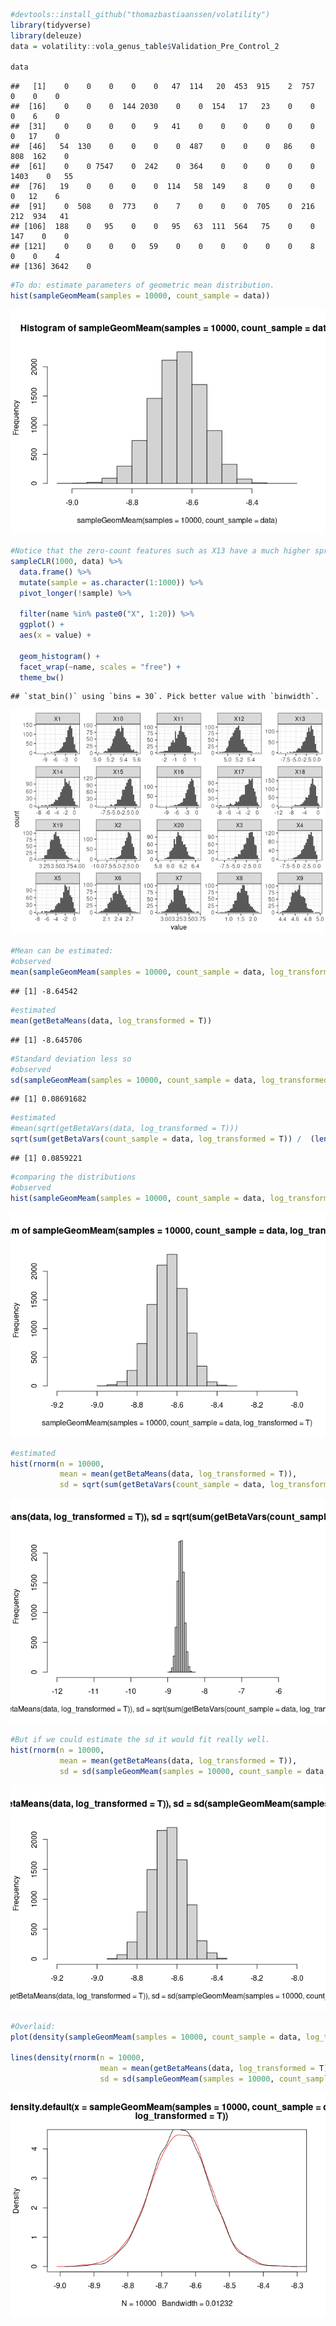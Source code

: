 ``` r
#devtools::install_github("thomazbastiaanssen/volatility")
library(tidyverse)
library(deleuze)
data = volatility::vola_genus_table$Validation_Pre_Control_2

data
```

    ##   [1]    0    0    0    0    0   47  114   20  453  915    2  757    0    0    0
    ##  [16]    0    0    0  144 2030    0    0  154   17   23    0    0    0    6    0
    ##  [31]    0    0    0    0    9   41    0    0    0    0    0    0    0   17    0
    ##  [46]   54  130    0    0    0    0  487    0    0    0   86    0  808  162    0
    ##  [61]    0    0 7547    0  242    0  364    0    0    0    0    0 1403    0   55
    ##  [76]   19    0    0    0    0  114   58  149    8    0    0    0    0   12    6
    ##  [91]    0  508    0  773    0    7    0    0    0  705    0  216  212  934   41
    ## [106]  188    0   95    0    0   95   63  111  564   75    0    0  147    0    0
    ## [121]    0    0    0    0   59    0    0    0    0    0    0    8    0    0    4
    ## [136] 3642    0

``` r
#To do: estimate parameters of geometric mean distribution. 
hist(sampleGeomMeam(samples = 10000, count_sample = data))
```

![](README_files/figure-gfm/distributions-1.png)<!-- -->

``` r
#Notice that the zero-count features such as X13 have a much higher spread than high rollers like X7
sampleCLR(1000, data) %>%
  data.frame() %>%
  mutate(sample = as.character(1:1000)) %>%
  pivot_longer(!sample) %>%
  
  filter(name %in% paste0("X", 1:20)) %>%
  ggplot() +
  aes(x = value) +
  
  geom_histogram() +
  facet_wrap(~name, scales = "free") +
  theme_bw()
```

    ## `stat_bin()` using `bins = 30`. Pick better value with `binwidth`.

![](README_files/figure-gfm/distributions-2.png)<!-- -->

``` r
#Mean can be estimated:
#observed
mean(sampleGeomMeam(samples = 10000, count_sample = data, log_transformed = T))
```

    ## [1] -8.64542

``` r
#estimated
mean(getBetaMeans(data, log_transformed = T))
```

    ## [1] -8.645706

``` r
#Standard deviation less so 
#observed
sd(sampleGeomMeam(samples = 10000, count_sample = data, log_transformed = T))
```

    ## [1] 0.08691682

``` r
#estimated
#mean(sqrt(getBetaVars(data, log_transformed = T)))
sqrt(sum(getBetaVars(count_sample = data, log_transformed = T)) /  (length(data)* length(data)))
```

    ## [1] 0.0859221

``` r
#comparing the distributions
#observed
hist(sampleGeomMeam(samples = 10000, count_sample = data, log_transformed = T), xlim =c(-9.2, -8))
```

![](README_files/figure-gfm/estimation%20of%20the%20geometric%20mean-1.png)<!-- -->

``` r
#estimated
hist(rnorm(n = 10000, 
           mean = mean(getBetaMeans(data, log_transformed = T)), 
           sd = sqrt(sum(getBetaVars(count_sample = data, log_transformed = T)) /  (length(data)* length(data)))), xlim =c(-12,  -5.5))
```

![](README_files/figure-gfm/estimation%20of%20the%20geometric%20mean-2.png)<!-- -->

``` r
#But if we could estimate the sd it would fit really well.
hist(rnorm(n = 10000, 
           mean = mean(getBetaMeans(data, log_transformed = T)), 
           sd = sd(sampleGeomMeam(samples = 10000, count_sample = data, log_transformed = T))), xlim =c(-9.2, -8))
```

![](README_files/figure-gfm/estimation%20of%20the%20geometric%20mean-3.png)<!-- -->

``` r
#Overlaid:
plot(density(sampleGeomMeam(samples = 10000, count_sample = data, log_transformed = T)), col = "red")

lines(density(rnorm(n = 10000, 
                    mean = mean(getBetaMeans(data, log_transformed = T)), 
                    sd = sd(sampleGeomMeam(samples = 10000, count_sample = data, log_transformed = T)))))
```

![](README_files/figure-gfm/estimation%20of%20the%20geometric%20mean-4.png)<!-- -->
